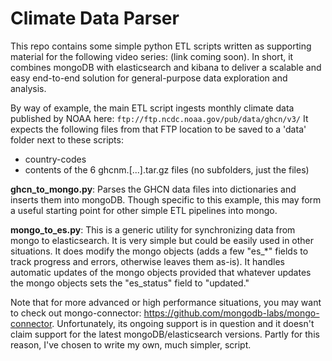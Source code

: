 # Climate Data Parser
This repo contains some simple python ETL scripts written as supporting material for the following video series: (link coming soon).  In short, it combines mongoDB with elasticsearch and kibana to deliver a scalable and easy end-to-end solution for general-purpose data exploration and analysis.

By way of example, the main ETL script ingests monthly climate data published by NOAA here:
`ftp://ftp.ncdc.noaa.gov/pub/data/ghcn/v3/`
It expects the following files from that FTP location to be saved to a 'data' folder next to these scripts:
- country-codes
- contents of the 6 ghcnm.[...].tar.gz files (no subfolders, just the files)

**ghcn_to_mongo.py**: Parses the GHCN data files into dictionaries and inserts them into mongoDB.  Though specific to this example, this may form a useful starting point for other simple ETL pipelines into mongo.

**mongo_to_es.py**: This is a generic utility for synchronizing data from mongo to elasticsearch.  It is very simple but could be easily used in other situations.  It does modify the mongo objects (adds a few "es_*" fields to track progress and errors, otherwise leaves them as-is).  It handles automatic updates of the mongo objects provided that whatever updates the mongo objects sets the "es_status" field to "updated."

Note that for more advanced or high performance situations, you may want to check out mongo-connector:
https://github.com/mongodb-labs/mongo-connector.  Unfortunately, its ongoing support is in question and it doesn't claim support for the latest mongoDB/elasticsearch versions.  Partly for this reason, I've chosen to write my own, much simpler, script.